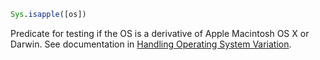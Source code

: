 ```julia
Sys.isapple([os])
```

Predicate for testing if the OS is a derivative of Apple Macintosh OS X or Darwin. See documentation in [Handling Operating System Variation](@ref).
